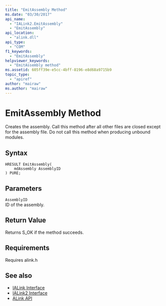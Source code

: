 ```yaml
---
title: "EmitAssembly Method"
ms.date: "03/30/2017"
api_name: 
  - "IALink2.EmitAssembly"
  - "EmitAssembly"
api_location: 
  - "alink.dll"
api_type: 
  - "COM"
f1_keywords: 
  - "EmitAssembly"
helpviewer_keywords: 
  - "EmitAssembly method"
ms.assetid: 605ff39e-e5cc-4bff-8196-e8d68a9715b9
topic_type: 
  - "apiref"
author: "mairaw"
ms.author: "mairaw"
---
```

# EmitAssembly Method
Creates the assembly. Call this method after all other files are closed except for the assembly file. Do not call this method when producing unbound modules.  
  
## Syntax  
  
```  
HRESULT EmitAssembly(  
    mdAssembly AssemblyID  
) PURE;  
```  
  
## Parameters  
 `AssemblyID`  
 ID of the assembly.  
  
## Return Value  
 Returns S_OK if the method succeeds.  
  
## Requirements  
 Requires alink.h  
  
## See also
- [IALink Interface](../../../../docs/framework/unmanaged-api/alink/ialink-interface.md)
- [IALink2 Interface](../../../../docs/framework/unmanaged-api/alink/ialink2-interface.md)
- [ALink API](../../../../docs/framework/unmanaged-api/alink/index.md)
